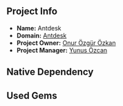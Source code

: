 ## Project Info
* **Name:** Antdesk
* **Domain:** [Antdesk](http://antdesk.com)
* **Project Owner:** [Onur Özgür Özkan](https://github.com/onurozgurozkan)
* **Project Manager:** [Yunus Özcan](https://github.com/yunusozcan)

## Native Dependency

## Used Gems